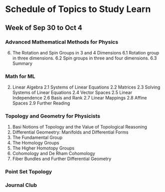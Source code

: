 # Schedule of Topics to Study Learn

## Week of Sep 30 to Oct 4
### Advanced Mathematical Methods for Physics
6. The Rotation and Spin Groups in 3 and 4 Dimensions
  6.1 Rotation group in three dimensions.
  6.2 Spin groups in three and four dimensions.
  6.3 Summary


### Math for ML
2. Linear Algebra
2.1 Systems of Linear Equations
2.2 Matrices
2.3 Solving Systems of Linear Equations
2.4 Vector Spaces
2.5 Linear Independence
2.6 Basis and Rank
2.7 Linear Mappings
2.8 Affine Spaces
2.9 Further Reading

### Topology and Geometry for Physicists
1. Basi Notions of Topology and the Value of Topological Reasoning
2. Differential Geomeetry: Manifolds and Differential Forms
3. The Fundamental Group
4. The Homology Groups
5. The Higher Homotopy Groups
6. Cohomology and De Rham Cohomology
7. Fiber Bundles and Further Differential Geometry


### Point Set Topology



### Journal Club
